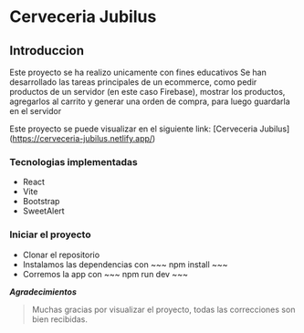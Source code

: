 # Cerveceria Jubilus
## Introduccion
Este proyecto se ha realizo unicamente con fines educativos
Se han desarrollado las tareas principales de un ecommerce, como pedir productos de un servidor (en este caso Firebase), mostrar los productos, agregarlos al carrito y generar una orden de compra, para luego guardarla en el servidor

Este proyecto se puede visualizar en el siguiente link:
[Cerveceria Jubilus] (https://cerveceria-jubilus.netlify.app/)

### Tecnologias implementadas
- React
- Vite
- Bootstrap
- SweetAlert

### Iniciar el proyecto
* Clonar el repositorio
* Instalamos las dependencias con ~~~ npm install ~~~
* Corremos la app con ~~~ npm run dev ~~~



_**Agradecimientos**_

> Muchas gracias por visualizar el proyecto, todas las correcciones son bien recibidas.
